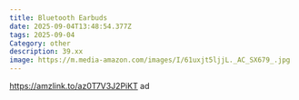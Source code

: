 ```yaml
---
title: Bluetooth Earbuds
date: 2025-09-04T13:48:54.377Z
tags: 2025-09-04
Category: other
description: 39.xx
image: https://m.media-amazon.com/images/I/61uxjt5ljjL._AC_SX679_.jpg
---
```

https://amzlink.to/az0T7V3J2PiKT  ad